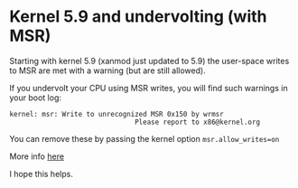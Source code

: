 # Kernel 5.9 and undervolting (with MSR)

Starting with kernel 5.9 (xanmod just updated to 5.9) the user-space writes to MSR are met with a warning (but are still allowed).

If you undervolt your CPU using MSR writes, you will find such warnings in your boot log:

~~~
kernel: msr: Write to unrecognized MSR 0x150 by wrmsr
                               Please report to x86@kernel.org
~~~

You can remove these by passing the kernel option ```msr.allow_writes=on```

More info [here](https://www.phoronix.com/scan.php?page=news_item&px=Linux-Filter-Tightening-MSRs)

I hope this helps.
